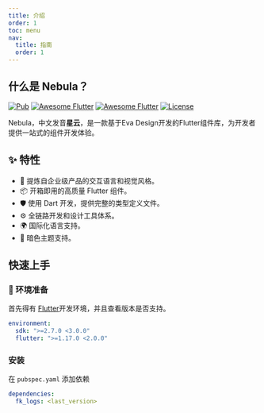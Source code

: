 ```yaml
---
title: 介绍
order: 1
toc: menu
nav:
  title: 指南
  order: 1
---
```


## 什么是 Nebula？

[![Pub](https://img.shields.io/pub/v/fk_logs.svg)](https://pub.dartlang.org/packages/fk_logs)  [![Awesome Flutter](https://img.shields.io/badge/Awesome-Flutter-blue.svg?longCache=true&style=flat-square)]()  [![Awesome Flutter](https://img.shields.io/badge/Platform-Android_iOS-blue.svg?longCache=true&style=flat-square)]()  [![License](https://img.shields.io/badge/License-MIT-blue.svg)](/LICENSE) 

Nebula，中文发音**星云**，是一款基于Eva Design开发的Flutter组件库，为开发者提供一站式的组件开发体验。

## ✨ 特性

- 🌈 提炼自企业级产品的交互语言和视觉风格。
- 📦 开箱即用的高质量 Flutter 组件。
- 🛡 使用 Dart 开发，提供完整的类型定义文件。
- ⚙️ 全链路开发和设计工具体系。
- 🌍 国际化语言支持。
- 🎨 暗色主题支持。

## 快速上手

### 🔨 环境准备

首先得有 [Flutter](https://flutter.dev/)开发环境，并且查看版本是否支持。

```yaml
environment:
  sdk: ">=2.7.0 <3.0.0"
  flutter: ">=1.17.0 <2.0.0"
```

### 安装

在 `pubspec.yaml` 添加依赖

```yaml
dependencies:
  fk_logs: <last_version>
```

